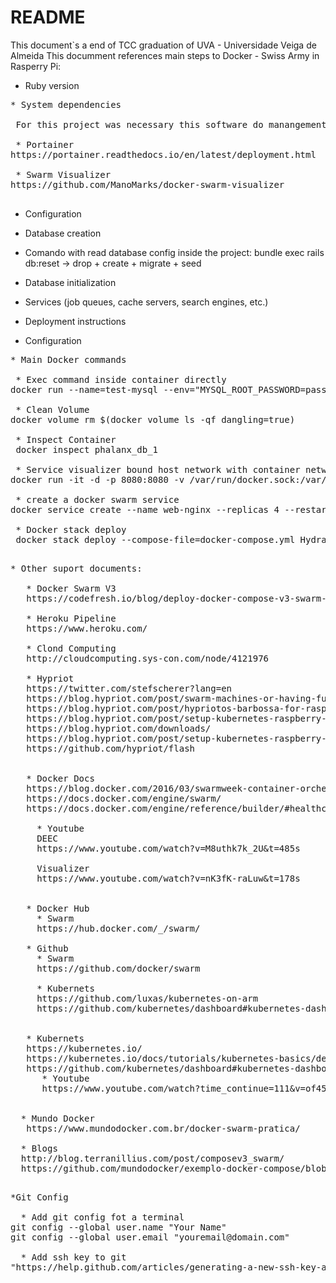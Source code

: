 # README


This document`s a end of TCC graduation of UVA - Universidade Veiga de Almeida
This documment references main steps to Docker - Swiss Army in  Rasperry Pi:

* Ruby version

<pre>
* System dependencies

 For this project was necessary this software do manangement docker containers:

 * Portainer
https://portainer.readthedocs.io/en/latest/deployment.html

 * Swarm Visualizer
https://github.com/ManoMarks/docker-swarm-visualizer

</pre>

* Configuration

* Database creation

 * Comando with read database config inside the project:
bundle exec rails db:reset -> drop + create + migrate + seed


* Database initialization


* Services (job queues, cache servers, search engines, etc.)

* Deployment instructions

* Configuration

<pre>
* Main Docker commands

 * Exec command inside container directly
docker run --name=test-mysql --env="MYSQL_ROOT_PASSWORD=password" mysql

 * Clean Volume
docker volume rm $(docker volume ls -qf dangling=true)

 * Inspect Container
 docker inspect phalanx_db_1

 * Service visualizer bound host network with container network
docker run -it -d -p 8080:8080 -v /var/run/docker.sock:/var/run/docker.sock alexellis2/visualizer-arm

 * create a docker swarm service
docker service create --name web-nginx --replicas 4 --restart-max-attempts 3 --restart-window 5s --rollback-delay 3s --workdir /myapp/ -p 8080:80 nginx:alpine

 * Docker stack deploy
 docker stack deploy --compose-file=docker-compose.yml Hydra

</pre>

<pre>
* Other suport documents:
   
   * Docker Swarm V3
   https://codefresh.io/blog/deploy-docker-compose-v3-swarm-mode-cluster/
   
   * Heroku Pipeline
   https://www.heroku.com/

   * Clond Computing
   http://cloudcomputing.sys-con.com/node/4121976
   
   * Hypriot
   https://twitter.com/stefscherer?lang=en
   https://blog.hypriot.com/post/swarm-machines-or-having-fun-with-docker-machine-and-the-new-docker-swarm-orchestration/
   https://blog.hypriot.com/post/hypriotos-barbossa-for-raspberry-pi-3/
   https://blog.hypriot.com/post/setup-kubernetes-raspberry-pi-cluster/
   https://blog.hypriot.com/downloads/
   https://blog.hypriot.com/post/setup-kubernetes-raspberry-pi-cluster/
   https://github.com/hypriot/flash
   
   
   * Docker Docs
   https://blog.docker.com/2016/03/swarmweek-container-orchestration-docker-swarm/
   https://docs.docker.com/engine/swarm/
   https://docs.docker.com/engine/reference/builder/#healthcheck
   
     * Youtube
     DEEC 
     https://www.youtube.com/watch?v=M8uthk7k_2U&t=485s
     
     Visualizer
     https://www.youtube.com/watch?v=nK3fK-raLuw&t=178s
     

   * Docker Hub
     * Swarm
     https://hub.docker.com/_/swarm/
   
   * Github
     * Swarm
     https://github.com/docker/swarm
     
     * Kubernets
     https://github.com/luxas/kubernetes-on-arm
     https://github.com/kubernetes/dashboard#kubernetes-dashboard


   * Kubernets
   https://kubernetes.io/
   https://kubernetes.io/docs/tutorials/kubernetes-basics/deploy-intro/
   https://github.com/kubernetes/dashboard#kubernetes-dashboard
      * Youtube
      https://www.youtube.com/watch?time_continue=111&v=of45hYbkIZs
      
  
  * Mundo Docker
   https://www.mundodocker.com.br/docker-swarm-pratica/

  * Blogs
  http://blog.terranillius.com/post/composev3_swarm/
  https://github.com/mundodocker/exemplo-docker-compose/blob/master/docker-compose-v3.yml
</pre>

<pre>

*Git Config
   
  * Add git config fot a terminal
git config --global user.name "Your Name"
git config --global user.email "youremail@domain.com"

  * Add ssh key to git 
"https://help.github.com/articles/generating-a-new-ssh-key-and-adding-it-to-the-ssh-agent/"

</pre>
